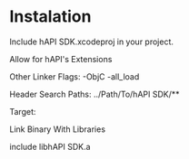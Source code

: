 Instalation
===========

Include hAPI SDK.xcodeproj in your project.


Allow for hAPI's Extensions

Other Linker Flags: -ObjC -all_load

Header Search Paths:  ../Path/To/hAPI SDK/**


Target:

Link Binary With Libraries

include libhAPI SDK.a
